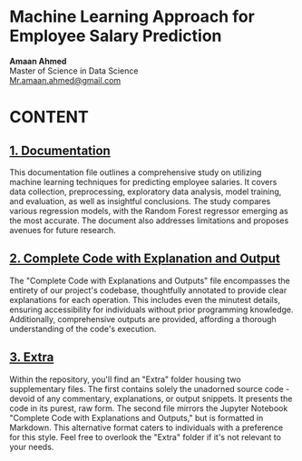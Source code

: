 # Machine Learning Approach for Employee Salary Prediction

**Amaan Ahmed**  
Master of Science in Data Science <br>
Mr.amaan.ahmed@gmail.com

# CONTENT

## [1. Documentation](https://github.com/AmaanAhmed/Employee-Salary-Prediction/blob/main/Documentation.md) <br>

This documentation file outlines a comprehensive study on utilizing machine learning techniques for predicting employee salaries. It covers data collection, preprocessing, exploratory data analysis, model training, and evaluation, as well as insightful conclusions. The study compares various regression models, with the Random Forest regressor emerging as the most accurate. The document also addresses limitations and proposes avenues for future research.

## [2. Complete Code with Explanation and Output](https://github.com/AmaanAhmed/Employee-Salary-Prediction/blob/main/Complete%20Code%20with%20Output%20and%20Explanation.ipynb) <br>

The "Complete Code with Explanations and Outputs" file encompasses the entirety of our project's codebase, thoughtfully annotated to provide clear explanations for each operation. This includes even the minutest details, ensuring accessibility for individuals without prior programming knowledge. Additionally, comprehensive outputs are provided, affording a thorough understanding of the code's execution.

## [3. Extra](https://github.com/AmaanAhmed/Employee-Salary-Prediction/tree/main/Extra) <br>

Within the repository, you'll find an "Extra" folder housing two supplementary files. The first contains solely the unadorned source code - devoid of any commentary, explanations, or output snippets. It presents the code in its purest, raw form. The second file mirrors the Jupyter Notebook "Complete Code with Explanations and Outputs," but is formatted in Markdown. This alternative format caters to individuals with a preference for this style. Feel free to overlook the "Extra" folder if it's not relevant to your needs.

